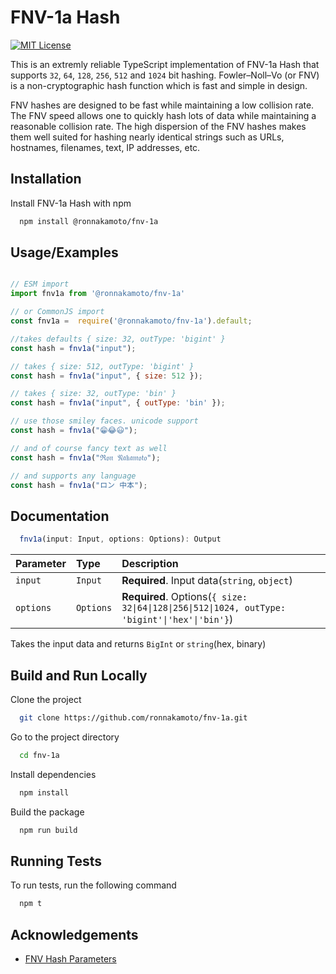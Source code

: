 
# FNV-1a Hash 
[![MIT License](https://img.shields.io/badge/License-MIT-green.svg)](https://choosealicense.com/licenses/mit/)

This is an extremly reliable TypeScript implementation of FNV-1a Hash that supports `32`, `64`, `128`, `256`, `512` and `1024` bit hashing. Fowler–Noll–Vo (or FNV) is a non-cryptographic hash function which is fast and simple in design.

FNV hashes are designed to be fast while maintaining a low collision rate. The FNV speed allows one to quickly hash lots of data while maintaining a reasonable collision rate. The high dispersion of the FNV hashes makes them well suited for hashing nearly identical strings such as URLs, hostnames, filenames, text, IP addresses, etc.



## Installation

Install FNV-1a Hash with npm

```bash
  npm install @ronnakamoto/fnv-1a
```
    
## Usage/Examples

```javascript

// ESM import
import fnv1a from '@ronnakamoto/fnv-1a'

// or CommonJS import
const fnv1a =  require('@ronnakamoto/fnv-1a').default;

//takes defaults { size: 32, outType: 'bigint' }
const hash = fnv1a("input"); 

// takes { size: 512, outType: 'bigint' }
const hash = fnv1a("input", { size: 512 }); 

// takes { size: 32, outType: 'bin' }
const hash = fnv1a("input", { outType: 'bin' }); 

// use those smiley faces. unicode support
const hash = fnv1a("😁😂😃"); 

// and of course fancy text as well
const hash = fnv1a("ℜ𝔬𝔫 𝔑𝔞𝔨𝔞𝔪𝔬𝔱𝔬"); 

// and supports any language
const hash = fnv1a("ロン 中本"); 

```


## Documentation

```typescript
  fnv1a(input: Input, options: Options): Output
```

| Parameter | Type     | Description                |
| :-------- | :------- | :------------------------- |
| `input` | `Input` | **Required**. Input data(`string`, `object`)|
| `options` | `Options` | **Required**. Options(`{ size: 32\|64\|128\|256\|512\|1024, outType: 'bigint'\|'hex'\|'bin'}`) |

Takes the input data and returns `BigInt` or `string`(hex, binary)


## Build and Run Locally

Clone the project

```bash
  git clone https://github.com/ronnakamoto/fnv-1a.git
```

Go to the project directory

```bash
  cd fnv-1a
```

Install dependencies

```bash
  npm install
```

Build the package

```bash
  npm run build
```


## Running Tests

To run tests, run the following command

```bash
  npm t
```


## Acknowledgements

 - [FNV Hash Parameters](http://www.isthe.com/chongo/tech/comp/fnv/index.html#FNV-reference-source)

